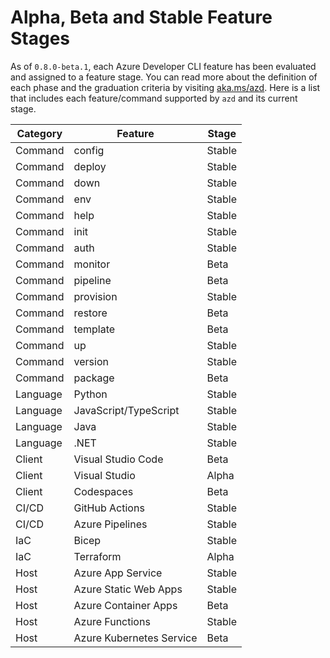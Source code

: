 # Alpha, Beta and Stable Feature Stages
As of `0.8.0-beta.1`, each Azure Developer CLI feature has been evaluated and assigned to a feature stage. You can read more about the definition of each phase and the graduation criteria by visiting [aka.ms/azd](aka.ms/azd). Here is a list that includes each feature/command supported by `azd` and its current stage.

| **Category** | **Feature**              | **Stage** |
| ------------ | ------------------------ | --------- |
| Command      | config                   | Stable    |
| Command      | deploy                   | Stable    |
| Command      | down                     | Stable    |
| Command      | env                      | Stable    |
| Command      | help                     | Stable    |
| Command      | init                     | Stable    |
| Command      | auth                     | Stable    |
| Command      | monitor                  | Beta      |
| Command      | pipeline                 | Beta      |
| Command      | provision                | Stable    |
| Command      | restore                  | Beta      |
| Command      | template                 | Beta      |
| Command      | up                       | Stable    |
| Command      | version                  | Stable    |
| Command      | package                  | Beta      |
| Language     | Python                   | Stable    |
| Language     | JavaScript/TypeScript    | Stable    |
| Language     | Java                     | Stable    |
| Language     | .NET                     | Stable    |
| Client       | Visual Studio Code       | Beta      |
| Client       | Visual Studio            | Alpha     |
| Client       | Codespaces               | Beta      |
| CI/CD        | GitHub Actions           | Stable    |
| CI/CD        | Azure Pipelines          | Stable    |
| IaC          | Bicep                    | Stable    |
| IaC          | Terraform                | Alpha     |
| Host         | Azure App Service        | Stable    |
| Host         | Azure Static Web Apps    | Stable    |
| Host         | Azure Container Apps     | Beta      |
| Host         | Azure Functions          | Stable    |
| Host         | Azure Kubernetes Service | Beta      |